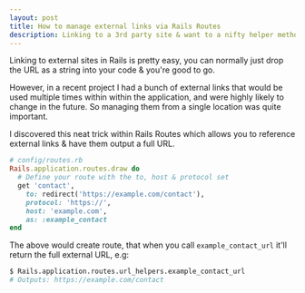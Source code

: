 ```yaml
---
layout: post
title: How to manage external links via Rails Routes
description: Linking to a 3rd party site & want to a nifty helper method? Here is a neat trick I found to solve this.
---
```


Linking to external sites in Rails is pretty easy, you can normally just drop the URL as a string into your code & you're good to go.

However, in a recent project I had a bunch of external links that would be used multiple times within within the application, and were highly likely to change in the future. So managing them from a single location was quite important.

I discovered this neat trick within Rails Routes which allows you to reference external links & have them output a full URL.

```ruby
# config/routes.rb
Rails.application.routes.draw do
  # Define your route with the to, host & protocol set
  get 'contact',
    to: redirect('https://example.com/contact'),
    protocol: 'https://',
    host: 'example.com',
    as: :example_contact
end
```

The above would create route, that when you call `example_contact_url` it'll return the full external URL, e.g:

```bash
$ Rails.application.routes.url_helpers.example_contact_url
# Outputs: https://example.com/contact
```
